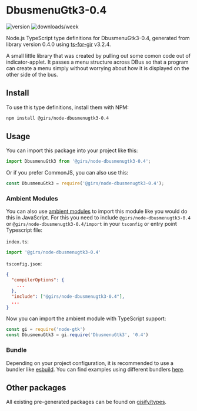 
# DbusmenuGtk3-0.4

![version](https://img.shields.io/npm/v/@girs/node-dbusmenugtk3-0.4)
![downloads/week](https://img.shields.io/npm/dw/@girs/node-dbusmenugtk3-0.4)


Node.js TypeScript type definitions for DbusmenuGtk3-0.4, generated from library version 0.4.0 using [ts-for-gir](https://github.com/gjsify/ts-for-gir) v3.2.4.

A small little library that was created by pulling out some comon code out of indicator-applet. It passes a menu structure across DBus so that a program can create a menu simply without worrying about how it is displayed on the other side of the bus.

## Install

To use this type definitions, install them with NPM:
```bash
npm install @girs/node-dbusmenugtk3-0.4
```

## Usage

You can import this package into your project like this:
```ts
import DbusmenuGtk3 from '@girs/node-dbusmenugtk3-0.4';
```

Or if you prefer CommonJS, you can also use this:
```ts
const DbusmenuGtk3 = require('@girs/node-dbusmenugtk3-0.4');
```

### Ambient Modules

You can also use [ambient modules](https://github.com/gjsify/ts-for-gir/tree/main/packages/cli#ambient-modules) to import this module like you would do this in JavaScript.
For this you need to include `@girs/node-dbusmenugtk3-0.4` or `@girs/node-dbusmenugtk3-0.4/import` in your `tsconfig` or entry point Typescript file:

`index.ts`:
```ts
import '@girs/node-dbusmenugtk3-0.4'
```

`tsconfig.json`:
```json
{
  "compilerOptions": {
    ...
  },
  "include": ["@girs/node-dbusmenugtk3-0.4"],
  ...
}
```

Now you can import the ambient module with TypeScript support: 

```ts
const gi = require('node-gtk')
const DbusmenuGtk3 = gi.require('DbusmenuGtk3', '0.4')
```


### Bundle

Depending on your project configuration, it is recommended to use a bundler like [esbuild](https://esbuild.github.io/). You can find examples using different bundlers [here](https://github.com/gjsify/ts-for-gir/tree/main/examples).

## Other packages

All existing pre-generated packages can be found on [gjsify/types](https://github.com/gjsify/types).

